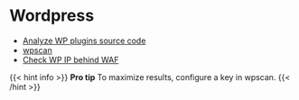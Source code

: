 # Wordpress

- [Analyze WP plugins source code](https://github.com/OWASP/wpBullet)
- [wpscan](https://github.com/wpscanteam/wpscan)
- [Check WP IP behind WAF](https://blog.nem.ec/2020/01/22/discover-cloudflare-wordpress-ip)

{{< hint info >}} **Pro tip**
To maximize results, configure a key in wpscan. {{< /hint >}}

